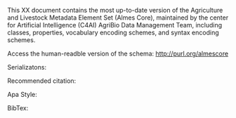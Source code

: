 This XX document contains the most up-to-date version of the Agriculture and Livestock Metadata Element Set (Almes Core), maintained by the center for Artificial Intelligence (C4AI) AgriBio Data Management Team, including classes, properties, vocabulary encoding schemes, and syntax encoding schemes.

Access the human-readble version of the schema: http://purl.org/almescore

Serializatons:


Recommended citation: 

Apa Style:



BibTex:




